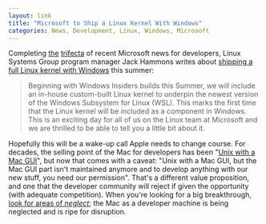 ```yaml
---
layout: link
title: "Microsoft to Ship a Linux Kernel With Windows"
categories: News, Development, Linux, Windows, Microsoft
---
```


Completing [the](https://blog.robenkleene.com/2019/05/08/the-future-of-development-on-apple-platforms-is-microsoft/) [trifecta](https://blog.robenkleene.com/2019/05/09/windows-gets-a-new-terminal/) of recent Microsoft news for developers, Linux Systems Group program manager Jack Hammons writes about [shipping a full Linux kernel with Windows](https://devblogs.microsoft.com/commandline/shipping-a-linux-kernel-with-windows/) this summer:

> Beginning with Windows Insiders builds this Summer, we will include an in-house custom-built Linux kernel to underpin the newest version of the Windows Subsystem for Linux (WSL). This marks the first time that the Linux kernel will be included as a component in Windows. This is an exciting day for all of us on the Linux team at Microsoft and we are thrilled to be able to tell you a little bit about it.

Hopefully this will be a wake-up call Apple needs to change course. For decades, the selling point of the Mac for developers has been "[Unix with a Mac GUI](https://daringfireball.net/2004/09/bbedit_8)", but now that comes with a caveat: "Unix with a Mac GUI, but the Mac GUI part isn't maintained anymore and to develop anything with our new stuff, you need our permission". That's a different value proposition, and one that the developer community will reject if given the opportunity (with adequate competition). When you're looking for a big breakthrough, [look for areas of *neglect*](https://blog.robenkleene.com/2019/04/20/the-deal-that-made-the-iphone/); the Mac as a developer machine is being neglected and is ripe for disruption.
